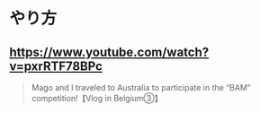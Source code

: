 # やり方

## https://www.youtube.com/watch?v=pxrRTF78BPc

> Mago and I traveled to Australia to participate in the “BAM” competition!【Vlog in Belgium③】 

